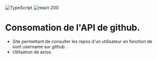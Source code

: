 ![TypeScript](https://user-images.githubusercontent.com/43074465/106958667-f66bf880-6739-11eb-95fe-3e50b94a997b.png)
![react-200](https://user-images.githubusercontent.com/43074465/105323367-57d48900-5bca-11eb-8cc8-66723fa2e6d6.png)
# Consomation de l'API de github.
- Site permettant de consulter les repos d'un utilisateur en fonction de sont username sur github .
- Utilisation de axios.
